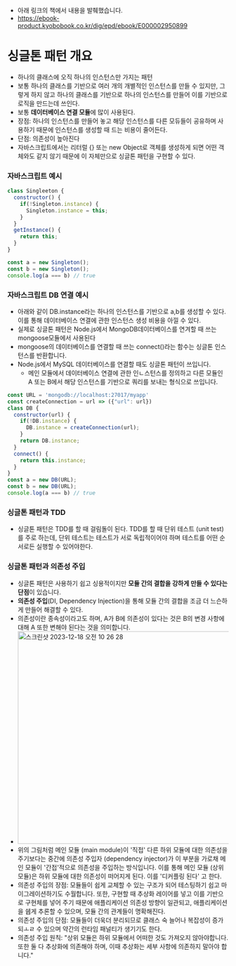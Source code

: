 * 아래 링크의 책에서 내용을 발췌했습니다.
* https://ebook-product.kyobobook.co.kr/dig/epd/ebook/E000002950899
# 싱글톤 패턴 개요
- 하나의 클래스에 오직 하나의 인스턴스만 가지는 패턴
- 보통 하나의 클래스를 기반으로 여러 개의 개별적인 인스턴스를 만들 수 있지만, 그렇게 하지 않고 하나의 클래스를 기반으로 하나의 인스턴스를 만들어 이를 기반으로 로직을 만드는데 쓰인다.
- 보통 **데이터베이스 연결 모듈**에 많이 사용된다.
- 장점: 하나의 인스턴스를 만들어 놓고 해당 인스턴스를 다른 모듀들이 공유하며 사용하기 때문에 인스턴스를 생성할 때 드는 비용이 줄어든다.
- 단점: 의존성이 높아진다
- 자바스크립트에서는 리터럴 {} 또는 new Object로 객체를 생성하게 되면 어떤 객체와도 같지 않기 때문에 이 자체만으로 싱글톤 패턴을 구현할 수 있다.

### 자바스크립트 예시
```javascript
class Singleeton {
  constructor() {
    if(!Singleton.instance) {
      Singleton.instance = this;
    }
  }
  getInstance() {
    return this;
  }
}

const a = new Singleton();
const b = new Singleton();
console.log(a === b) // true
```

### 자바스크립트 DB 연결 예시
* 아래와 같이 DB.instance라는 하나의 인스턴스를 기반으로 a,b를 생성할 수 있다. 이를 통해 데이터베이스 연결에 관한 인스턴스 생성 비용을 아낄 수 있다.
* 실제로 싱글톤 패턴은 Node.js에서 MongoDB데이터베이스를 연겨할 때 쓰는 mongoose모듈에서 사용된다
* mongoose의 데이터베이스를 연결할 때 쓰는 connect()라는 함수는 싱글톤 인스턴스를 반환합니다.
* Node.js에서 MySQL 데이터베이스를 연결할 때도 싱글톤 패턴이 쓰입니다.
  * 메인 모듈에서 데이터베이스 연결에 관한 인ㄴ스턴스를 정의하고 다른 모듈인 A 또는 B에서 해당 인스턴스를 기반으로 쿼리를 보내는 형식으로 쓰입니다.
```javascript
const URL = 'mongodb://localhost:27017/myapp'
const createConnection = url => ({"url": url})
class DB {
  constructor(url) {
    if(!DB.instance) {
      DB.instance = createConnection(url);
    }
    return DB.instance;
  }
  connect() {
    return this.instance;
  }
}
const a = new DB(URL);
const b = new DB(URL);
console.log(a === b) // true
```
### 싱글톤 패턴과 TDD
- 싱글톤 패턴은 TDD를 할 때 걸림돌이 된다. TDD를 할 때 단위 테스트 (unit test)를 주로 하는데, 단위 테스트는 테스트가 서로 독립적이어야 하며 테스트를 어떤 순서로든 실행할 수 있어야한다.

### 싱글톤 패턴과 의존성 주입
* 싱글톤 패턴은 사용하기 쉽고 싱용적이지만 **모듈 간의 결합을 강하게 만들 수 있다는 단점**이 있습니다.
* **의존성 주입**(DI, Dependency Injection)을 통해 모듈 간의 결합을 조금 더 느슨하게 만들어 해결할 수 있다.
* 의존성이란 종속성이라고도 하며, A가 B에 의존성이 있다는 것은 B의 변경 사항에 대해 A 또한 변해야 된다는 것을 의미합니다.
* <img width="484" alt="스크린샷 2023-12-18 오전 10 26 28" src="https://github.com/dja1716/TIL/assets/20631646/735c1dcd-293c-44d0-8c88-c02adaf23b7b">
* 위의 그림처럼 메인 모듈 (main module)이 '직접' 다른 하위 모듈에 대한 의존성을 주기보다는 중간에 의존성 주입자 (dependency injector)가 이 부분을 가로채 메인 모듈이 '간접'적으로 의존성을 주입하는 방식입니다. 이를 통해 메인 모듈 (상위 모듈)은 하위 모듈에 대한 의존성이 떠어지게 된다. 이를 '디커플링 된다' 고 한다.
* 의존성 주입의 장점: 모듈들이 쉽게 교체할 수 있는 구조가 되어 테스팅하기 쉽고 마이그레이션하기도 수월합니다. 또한, 구현할 때 추상화 레이어를 넣고 이를 기반으로 구현체를 넣어 주기 때문에 애플리케이션 의존성 방향이 일관되고, 애플리케이션을 쉡게 추론할 수 있으며, 모듈 간의 관계들이 명확해진다.
* 의존성 주입의 단점: 모듈들이 더욱더 분리되므로 클래스 숙 늘어나 복잡성이 증가되ㅗㄹ 수 있으며 약간의 런타임 패널티가 생기기도 한다.
* 의존성 주입 원칙: "상위 모듈은 하위 모듈에서 어떠한 것도 가져오지 않아야합니다. 또한 둘 다 추상화에 의존해야 하며, 이때 추상화는 세부 사항에 의존하지 말아야 합니다."
